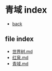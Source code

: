 # 青域 index

- [back](./../少间_index.md)

## file index

- [世界树.md](./世界树.md)
- [红泉.md](./红泉.md)
- [青域.md](./青域.md)
